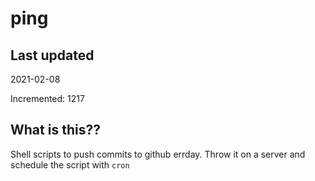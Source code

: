 # ping

## Last updated
2021-02-08

Incremented: 1217

## What is this??
Shell scripts to push commits to github errday. Throw it on a server and schedule the script with `cron`
